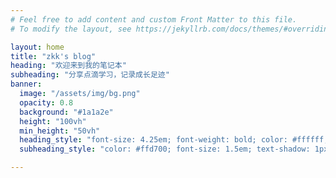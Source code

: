 ```yaml
---
# Feel free to add content and custom Front Matter to this file.
# To modify the layout, see https://jekyllrb.com/docs/themes/#overriding-theme-defaults

layout: home
title: "zkk's blog"
heading: "欢迎来到我的笔记本"
subheading: "分享点滴学习，记录成长足迹"
banner:
  image: "/assets/img/bg.png"
  opacity: 0.8
  background: "#1a1a2e"
  height: "100vh"
  min_height: "50vh"
  heading_style: "font-size: 4.25em; font-weight: bold; color: #ffffff; text-shadow: 2px 2px 4px rgba(0,0,0,0.7);"
  subheading_style: "color: #ffd700; font-size: 1.5em; text-shadow: 1px 1px 2px rgba(0,0,0,0.5);"

---
```

